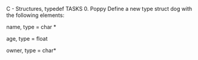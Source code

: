 C - Structures, typedef
TASKS
0. Poppy
Define a new type struct dog with the following elements:

name, type = char *

age, type = float

owner, type = char*
